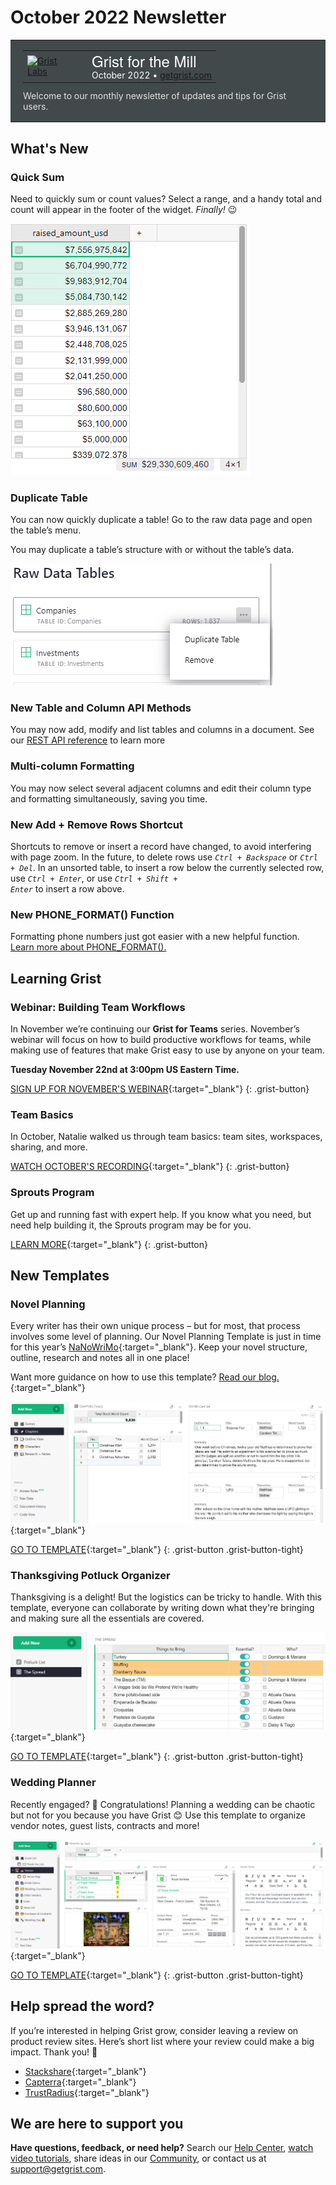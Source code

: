 # October 2022 Newsletter

<style>
  /* restore some poorly overridden defaults */
  .newsletter-header .table {
    background-color: initial;
    border: initial;
  }
  .newsletter-header .table > tbody > tr > td {
    padding: initial;
    border: initial;
    vertical-align: initial;
  }
  .newsletter-header img.header-img {
    padding: initial;
    max-width: initial;
    display: initial;
    padding: initial;
    line-height: initial;
    background-color: initial;
    border: initial;
    border-radius: initial;
    margin: initial;
  }

  /* copy newsletter styles, with a prefix for sufficient specificity */
  .newsletter-header .header {
    border: none;
    padding: 0;
    margin: 0;
  }
  .newsletter-header table > tbody > tr > td.header-image {
    width: 80px;
    padding-right: 16px;
  }
  .newsletter-header table > tbody > tr > td.header-text {
    background-color: #42494B;
    padding: 16px 20px;
  }
  .newsletter-header table.header-top {
    border: none;
    padding: 0;
    margin: 0;
    width: 100%;
  }
  .header-title {
    font-family: Helvetica Neue, Helvetica, Arial, sans-serif;
    font-size: 24px;
    line-height: 28px;
    color: #FFFFFF;
  }
  .header-month {
    color: #FFFFFF;
  }
  .header-welcome {
    margin-top: 12px;
    color: #FFFFFF;
  }
  .newsletter-summary {
    background-color: #e3fff5;
    margin: 0;
    padding: 10px;
  }
  .newsletter-summary-header {
    text-align: center;
    padding-bottom: 10px;
    border-bottom: 1px solid lightgrey;
  }
  .newsletter-summary ul {
    padding-left: 20px;
  }
  .newsletter-summary li {
    margin-bottom: 10px;
  }
  .newsletter-summary li p {
    margin: 0px
  }
</style>
<div class="newsletter-header">
<table class="header" cellpadding="0" cellspacing="0" border="0"><tr>
  <td class="header-text">
    <table class="header-top"><tr>
      <td class="header-image">
        <a href="https://www.getgrist.com">
          <img class="header-img" src="/images/newsletters/2020-10/pumpkin-logo.png" width="80" height="80" alt="Grist Labs" border="0">
        </a>
      </td>
      <td class="header-top-text">
        <div class="header-title">Grist for the Mill</div>
        <div class="header-month">October 2022
          &#8226; <a href="https://www.getgrist.com/">getgrist.com</a></div>
      </td>
    </tr></table>
    <div class="header-welcome" style="color: #e0e0e0;">
      Welcome to our monthly newsletter of updates and tips for Grist users.
    </div>
  </td>
</tr></table>
</div>

## What's New

### Quick Sum

Need to quickly sum or count values? Select a range, and a handy total and count will appear in the footer of the widget. *Finally!* 😉

![Quick Sum](../images/newsletters/2022-10/quick-sum.png)

### Duplicate Table

You can now quickly duplicate a table! Go to the raw data page and open the table’s menu. 

You may duplicate a table’s structure with or without the table’s data.

![Duplicate Table](../images/newsletters/2022-10/duplicate-table.png)

### New Table and Column API Methods

You may now add, modify and list tables and columns in a document. See our [REST API reference](../api.md) to learn more 

### Multi-column Formatting

You may now select several adjacent columns and edit their column type and formatting simultaneously, saving you time.

### New Add + Remove Rows Shortcut

Shortcuts to remove or insert a record have changed, to avoid interfering with page zoom. In the future, to delete rows use <code class="keys">*Ctrl* + *Backspace*</code> or <code class="keys">*Ctrl* + *Del*</code>. In an unsorted table, to insert a row below the currently selected row, use <code class="keys">*Ctrl* + *Enter*</code>, or use <code class="keys">*Ctrl* + *Shift* + *Enter*</code> to insert a row above.

### New PHONE_FORMAT() Function

Formatting phone numbers just got easier with a new helpful function. [Learn more about PHONE_FORMAT().](../functions.md#phone_format)

## Learning Grist

### Webinar: Building Team Workflows

In November we’re continuing our **Grist for Teams** series. November’s webinar will focus on how to build productive workflows for teams, while making use of features that make Grist easy to use by anyone on your team.

**Tuesday November 22nd at 3:00pm US Eastern Time.**

[SIGN UP FOR NOVEMBER'S WEBINAR](https://www.getgrist.com/learn-grist-webinar/){:target="\_blank"}
{: .grist-button}

### Team Basics

In October, Natalie walked us through team basics: team sites, workspaces, sharing, and more.

[WATCH OCTOBER'S RECORDING](https://www.youtube.com/watch?v=0EK-TKz_apo){:target="\_blank"}
{: .grist-button}

### Sprouts Program

Get up and running fast with expert help. If you know what you need, but need help building it, the Sprouts program may be for you.

[LEARN MORE](https://www.getgrist.com/sprouts-program/){:target="\_blank"}
{: .grist-button}

## New Templates

### Novel Planning

Every writer has their own unique process – but for most, that process involves some level of planning. Our Novel Planning Template is just in time for this year’s [NaNoWriMo](https://nanowrimo.org/){:target="\_blank"}. Keep your novel structure, outline, research and notes all in one place!

Want more guidance on how to use this template? [Read our blog.](https://www.getgrist.com/blog/a-powerful-novel-planning-template-by-grist/){:target="\_blank"}

[![Novel Planning](../images/newsletters/2022-10/novel-planning.png)](https://templates.getgrist.com/sfCNkrvGLK1j/Novel-Planning/){:target="\_blank"}

[GO TO TEMPLATE](https://templates.getgrist.com/sfCNkrvGLK1j/Novel-Planning/){:target="\_blank"}
{: .grist-button .grist-button-tight}

### Thanksgiving Potluck Organizer

Thanksgiving is a delight! But the logistics can be tricky to handle. With this template, everyone can collaborate by writing down what they're bringing and making sure all the essentials are covered.

[![Thanksgiving Potluck Organizer](../images/newsletters/2022-10/potluck-organizer.png)](https://templates.getgrist.com/bnWySBocgpze/Thanksgiving-Potluck-Organizer){:target="\_blank"}

[GO TO TEMPLATE](https://templates.getgrist.com/bnWySBocgpze/Thanksgiving-Potluck-Organizer){:target="\_blank"}
{: .grist-button .grist-button-tight}

### Wedding Planner

Recently engaged? 💍 Congratulations! Planning a wedding can be chaotic but not for you because you have Grist 😊 Use this template to organize vendor notes, guest lists, contracts and more!

[![Wedding Planner](../images/newsletters/2022-10/wedding-planner.png)](https://templates.getgrist.com/mNp9G2bZ1uaE/Wedding-Planner){:target="\_blank"}

[GO TO TEMPLATE](https://templates.getgrist.com/mNp9G2bZ1uaE/Wedding-Planner){:target="\_blank"}
{: .grist-button .grist-button-tight}

## Help spread the word?
If you’re interested in helping Grist grow, consider leaving a review on product review sites. Here’s  short list where your review could make a big impact. Thank you! 🙏


* [Stackshare](https://stackshare.io/getgrist){:target="\_blank"}
* [Capterra](https://www.capterra.com/p/232821/Grist/){:target="\_blank"}
* [TrustRadius](https://www.trustradius.com/products/grist/){:target="\_blank"}

## We are here to support you

**Have questions, feedback, or need help?** Search our [Help Center](../index.md), [watch video
tutorials](https://www.youtube.com/channel/UCx0ioQrrC-bIrkmZ7ZULr0g/playlists), share ideas in our
[Community](https://community.getgrist.com), or contact us at <support@getgrist.com>.